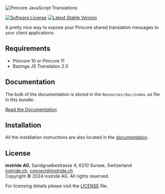 ![Pimcore JavaScript Translations](src/PimcoreJsTranslationBundle/Resources/docs/images/github_banner.png "Pimcore JavaScript Translations")

[![Software License](https://img.shields.io/badge/license-GPLv3-brightgreen.svg?style=flat-square)](LICENSE.md)
[![Latest Stable Version](https://img.shields.io/packagist/v/instride/pimcore-js-translation.svg?style=flat-square)](https://packagist.org/packages/instride/pimcore-js-translation)

A pretty nice way to expose your Pimcore shared translation messages to your client applications.

## Requirements
* Pimcore 10 or Pimcore 11
* Bazinga JS Translation 2.0

## Documentation

The bulk of the documentation is stored in the `Resources/doc/index.md`
file in this bundle:

[Read the Documentation](https://github.com/instride-ch/PimcoreJsTranslationBundle/blob/main/src/PimcoreJsTranslationBundle/Resources/docs/index.md)

## Installation

All the installation instructions are also located in the
[documentation](https://github.com/instride-ch/PimcoreJsTranslationBundle/blob/main/src/PimcoreJsTranslationBundle/Resources/docs/index.md).

## License
**instride AG**, Sandgruebestrasse 4, 6210 Sursee, Switzerland  
[instride.ch](https://instride.ch), connect@instride.ch  
Copyright © 2024 instride AG. All rights reserved.

For licensing details please visit the [LICENSE](LICENSE) file.
